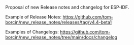 Proposal of new Release notes and changelog for ESP-IDF.

Example of Release Notes: https://github.com/tom-borcin/new_release_notes/releases/tag/v4.4-beta1

Examples of Changelogs: https://github.com/tom-borcin/new_release_notes/tree/main/docs/changelog

